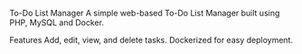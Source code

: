 To-Do List Manager
A simple web-based To-Do List Manager built using PHP, MySQL and Docker.

Features
Add, edit, view, and delete tasks.
Dockerized for easy deployment.

